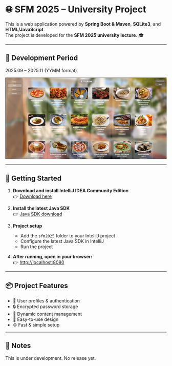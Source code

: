 # 🌐 SFM 2025 – University Project  

This is a web application powered by **Spring Boot & Maven**, **SQLite3**, and **HTML/JavaScript**.  
The project is developed for the **SFM 2025 university lecture**. 🎓  

---

## 📅 Development Period  
2025.09 – 2025.11 (YYMM format)

![Preview screenshot](src/markdownimg.png "Preview")  

---

## 🚀 Getting Started  

1. **Download and install IntelliJ IDEA Community Edition**  
   👉 [Download here](https://www.jetbrains.com/idea/download/download-thanks.html?platform=windows&code=IIC)  

2. **Install the latest Java SDK**  
   👉 [Java SDK download](https://www.oracle.com/java/technologies/downloads/)  

3. **Project setup**  
   - Add the `sfm2025` folder to your IntelliJ project  
   - Configure the latest Java SDK in IntelliJ  
   - Run the project  

4. **After running, open in your browser:**  
   👉 [http://localhost:8080](http://localhost:8080)  

---

## 📦 Project Features  

- 👤 User profiles & authentication  
- 🔒 Encrypted password storage  
- 📝 Dynamic content management  
- 🎨 Easy-to-use design  
- ⚙️ Fast & simple setup  

---

## 📖 Notes  

This is under development. No release yet. 
